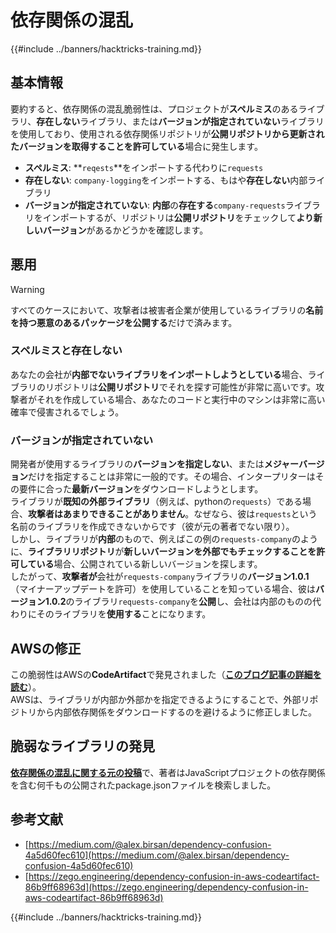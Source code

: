 # 依存関係の混乱

{{#include ../banners/hacktricks-training.md}}


## 基本情報

要約すると、依存関係の混乱脆弱性は、プロジェクトが**スペルミス**のあるライブラリ、**存在しない**ライブラリ、または**バージョンが指定されていない**ライブラリを使用しており、使用される依存関係リポジトリが**公開リポジトリから更新されたバージョンを取得することを許可している**場合に発生します。

- **スペルミス**: **`reqests`**をインポートする代わりに`requests`
- **存在しない**: `company-logging`をインポートする、もはや**存在しない**内部ライブラリ
- **バージョンが指定されていない**: **内部**の**存在する**`company-requests`ライブラリをインポートするが、リポジトリは**公開リポジトリ**をチェックして**より新しいバージョン**があるかどうかを確認します。

## 悪用

> [!WARNING]
> すべてのケースにおいて、攻撃者は被害者企業が使用しているライブラリの**名前を持つ悪意のあるパッケージを公開する**だけで済みます。

### スペルミスと存在しない

あなたの会社が**内部でないライブラリをインポートしようとしている**場合、ライブラリのリポジトリは**公開リポジトリ**でそれを探す可能性が非常に高いです。攻撃者がそれを作成している場合、あなたのコードと実行中のマシンは非常に高い確率で侵害されるでしょう。

### バージョンが指定されていない

開発者が使用するライブラリの**バージョンを指定しない**、または**メジャーバージョン**だけを指定することは非常に一般的です。その場合、インタープリターはその要件に合った**最新バージョン**をダウンロードしようとします。\
ライブラリが**既知の外部ライブラリ**（例えば、pythonの`requests`）である場合、**攻撃者はあまりできることがありません**。なぜなら、彼は`requests`という名前のライブラリを作成できないからです（彼が元の著者でない限り）。\
しかし、ライブラリが**内部**のもので、例えばこの例の`requests-company`のように、**ライブラリリポジトリ**が**新しいバージョンを外部でもチェックすることを許可している**場合、公開されている新しいバージョンを探します。\
したがって、**攻撃者が**会社が`requests-company`ライブラリの**バージョン1.0.1**（マイナーアップデートを許可）を使用していることを知っている場合、彼は**バージョン1.0.2**のライブラリ`requests-company`を**公開**し、会社は内部のものの代わりにそのライブラリを**使用する**ことになります。

## AWSの修正

この脆弱性はAWSの**CodeArtifact**で発見されました（[**このブログ記事の詳細を読む**](https://zego.engineering/dependency-confusion-in-aws-codeartifact-86b9ff68963d)）。\
AWSは、ライブラリが内部か外部かを指定できるようにすることで、外部リポジトリから内部依存関係をダウンロードするのを避けるように修正しました。

## 脆弱なライブラリの発見

[**依存関係の混乱に関する元の投稿**](https://medium.com/@alex.birsan/dependency-confusion-4a5d60fec610)で、著者はJavaScriptプロジェクトの依存関係を含む何千もの公開されたpackage.jsonファイルを検索しました。

## 参考文献

- [https://medium.com/@alex.birsan/dependency-confusion-4a5d60fec610](https://medium.com/@alex.birsan/dependency-confusion-4a5d60fec610)
- [https://zego.engineering/dependency-confusion-in-aws-codeartifact-86b9ff68963d](https://zego.engineering/dependency-confusion-in-aws-codeartifact-86b9ff68963d)


{{#include ../banners/hacktricks-training.md}}
